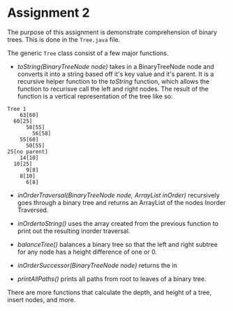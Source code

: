 # Assignment 2
The purpose of this assignment is demonstrate comprehension of binary trees. This is done in the `Tree.java` file. 

The generic `Tree` class consist of a few major functions.

 * _toString(BinaryTreeNode node)_ takes in a BinaryTreeNode node and converts it into a string based off it's key value and it's parent. It is a recursive helper function to the _toString_ function, which allows the function to recurisve call the left and right nodes. The result of the function is a vertical representation of the tree like so:
``` 
Tree 1
    63[60]
  60[25]
      58[55]
        56[58]
    55[60]
      50[55]
25[no parent]
    14[10]
  10[25]
      9[8]
    8[10]
      6[8]

```

* _inOrderTraversal(BinaryTreeNode node, ArrayList<BinaryTreeNode> inOrder)_ recursively goes through a binary tree and returns an ArrayList of the nodes Inorder Traversed. 

* _inOrdertoString()_ uses the array created from the previous function to print out the resulting inorder traversal.

* _balanceTree()_ balances a binary tree so that the left and right subtree for any node has a height difference of one or 0. 

* _inOrderSuccessor(BinaryTreeNode node)_ returns the in

* _printAllPaths()_ prints all paths from root to leaves of a binary tree.

There are more functions that calculate the depth, and height of a tree, insert nodes, and more. 

